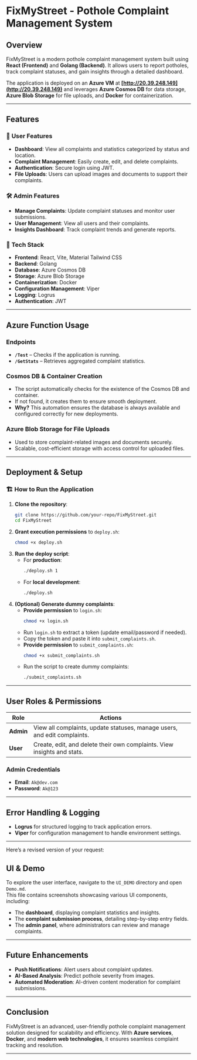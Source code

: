 # FixMyStreet - Pothole Complaint Management System

## Overview
FixMyStreet is a modern pothole complaint management system built using **React (Frontend)** and **Golang (Backend)**. It allows users to report potholes, track complaint statuses, and gain insights through a detailed dashboard.

The application is deployed on an **Azure VM** at **[http://20.39.248.149](http://20.39.248.149)** and leverages **Azure Cosmos DB** for data storage, **Azure Blob Storage** for file uploads, and **Docker** for containerization.

---
## Features
### 🌟 **User Features**
- **Dashboard**: View all complaints and statistics categorized by status and location.
- **Complaint Management**: Easily create, edit, and delete complaints.
- **Authentication**: Secure login using JWT.
- **File Uploads**: Users can upload images and documents to support their complaints.

### 🛠 **Admin Features**
- **Manage Complaints**: Update complaint statuses and monitor user submissions.
- **User Management**: View all users and their complaints.
- **Insights Dashboard**: Track complaint trends and generate reports.

### 🚀 **Tech Stack**
- **Frontend**: React, Vite, Material Tailwind CSS
- **Backend**: Golang
- **Database**: Azure Cosmos DB
- **Storage**: Azure Blob Storage
- **Containerization**: Docker
- **Configuration Management**: Viper
- **Logging**: Logrus
- **Authentication**: JWT

---
## Azure Function Usage
### **Endpoints**
- **`/Test`** – Checks if the application is running.
- **`/GetStats`** – Retrieves aggregated complaint statistics.

### **Cosmos DB & Container Creation**
- The script automatically checks for the existence of the Cosmos DB and container.
- If not found, it creates them to ensure smooth deployment.
- **Why?** This automation ensures the database is always available and configured correctly for new deployments.

### **Azure Blob Storage for File Uploads**
- Used to store complaint-related images and documents securely.
- Scalable, cost-efficient storage with access control for uploaded files.

---
## Deployment & Setup
### 🏗 **How to Run the Application**
1. **Clone the repository**:
   ```bash
   git clone https://github.com/your-repo/FixMyStreet.git
   cd FixMyStreet
   ```
2. **Grant execution permissions** to `deploy.sh`:
   ```bash
   chmod +x deploy.sh
   ```
3. **Run the deploy script**:
   - For **production**:
     ```bash
     ./deploy.sh 1
     ```
   - For **local development**:
     ```bash
     ./deploy.sh
     ```
4. **(Optional) Generate dummy complaints**:
   - **Provide permission** to `login.sh`:
     ```bash
     chmod +x login.sh
     ```
   - Run `login.sh` to extract a token (update email/password if needed).
   - Copy the token and paste it into `submit_complaints.sh`.
   - **Provide permission** to `submit_complaints.sh`:
     ```bash
     chmod +x submit_complaints.sh
     ```
   - Run the script to create dummy complaints:
     ```bash
     ./submit_complaints.sh
     ```

---
## User Roles & Permissions
| Role  | Actions |
|--------|------------------------------------------------------------------|
| **Admin** | View all complaints, update statuses, manage users, and edit complaints. |
| **User** | Create, edit, and delete their own complaints. View insights and stats. |

### **Admin Credentials**
- **Email**: `Ak@dev.com`
- **Password**: `Ak@123`

---
## Error Handling & Logging
- **Logrus** for structured logging to track application errors.
- **Viper** for configuration management to handle environment settings.

---
Here’s a revised version of your request:

## UI & Demo  
To explore the user interface, navigate to the `UI_DEMO` directory and open `Demo.md`.  
This file contains screenshots showcasing various UI components, including:  
- The **dashboard**, displaying complaint statistics and insights.  
- The **complaint submission process**, detailing step-by-step entry fields.  
- The **admin panel**, where administrators can review and manage complaints.  


---
## Future Enhancements
- **Push Notifications**: Alert users about complaint updates.
- **AI-Based Analysis**: Predict pothole severity from images.
- **Automated Moderation**: AI-driven content moderation for complaint submissions.

---
## Conclusion
FixMyStreet is an advanced, user-friendly pothole complaint management solution designed for scalability and efficiency. With **Azure services**, **Docker**, and **modern web technologies**, it ensures seamless complaint tracking and resolution.

---